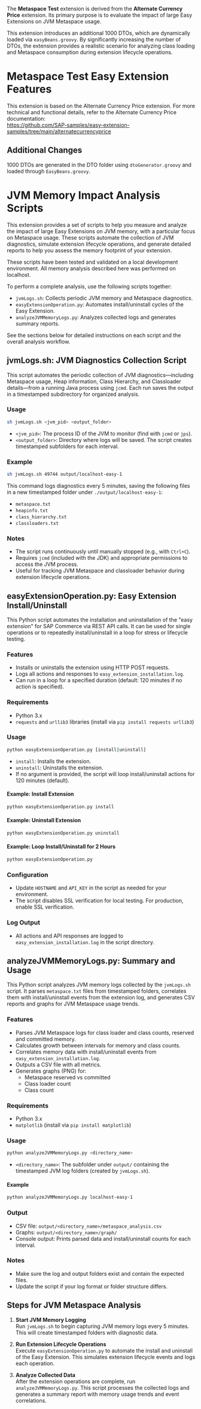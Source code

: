 The **Metaspace Test** extension is derived from the **Alternate Currency Price** extension. Its primary purpose is to evaluate the impact of large Easy Extensions on JVM Metaspace usage.

This extension introduces an additional 1000 DTOs, which are dynamically loaded via `easyBeans.groovy`. By significantly increasing the number of DTOs, the extension provides a realistic scenario for analyzing class loading and Metaspace consumption during extension lifecycle operations.

# Metaspace Test Easy Extension Features

This extension is based on the Alternate Currency Price extension. For more technical and functional details, refer to the Alternate Currency Price documentation:  
https://github.com/SAP-samples/easy-extension-samples/tree/main/alternatecurrencyprice

## Additional Changes

1000 DTOs are generated in the DTO folder using `dtoGenerator.groovy` and loaded through `EasyBeans.groovy`.

# JVM Memory Impact Analysis Scripts

This extension provides a set of scripts to help you measure and analyze the impact of large Easy Extensions on JVM memory, with a particular focus on Metaspace usage. These scripts automate the collection of JVM diagnostics, simulate extension lifecycle operations, and generate detailed reports to help you assess the memory footprint of your extension.

These scripts have been tested and validated on a local development environment. All memory analysis described here was performed on localhost.

To perform a complete analysis, use the following scripts together:
- `jvmLogs.sh`: Collects periodic JVM memory and Metaspace diagnostics.
- `easyExtensionOperation.py`: Automates install/uninstall cycles of the Easy Extension.
- `analyzeJVMMemoryLogs.py`: Analyzes collected logs and generates summary reports.

See the sections below for detailed instructions on each script and the overall analysis workflow.


## jvmLogs.sh: JVM Diagnostics Collection Script

This script automates the periodic collection of JVM diagnostics—including Metaspace usage, Heap information, Class Hierarchy, and Classloader details—from a running Java process using `jcmd`. Each run saves the output in a timestamped subdirectory for organized analysis.

### Usage

```bash
sh jvmLogs.sh <jvm_pid> <output_folder>
```

- `<jvm_pid>`: The process ID of the JVM to monitor (find with `jcmd` or `jps`).
- `<output_folder>`: Directory where logs will be saved. The script creates timestamped subfolders for each interval.

### Example

```bash
sh jvmLogs.sh 49744 output/localhost-easy-1
```

This command logs diagnostics every 5 minutes, saving the following files in a new timestamped folder under `./output/localhost-easy-1`:

- `metaspace.txt`
- `heapinfo.txt`
- `class_hierarchy.txt`
- `classloaders.txt`

### Notes

- The script runs continuously until manually stopped (e.g., with `Ctrl+C`).
- Requires `jcmd` (included with the JDK) and appropriate permissions to access the JVM process.
- Useful for tracking JVM Metaspace and classloader behavior during extension lifecycle operations.

## easyExtensionOperation.py: Easy Extension Install/Uninstall

This Python script automates the installation and uninstallation of the "easy extension" for SAP Commerce via REST API calls. It can be used for single operations or to repeatedly install/uninstall in a loop for stress or lifecycle testing.

### Features
- Installs or uninstalls the extension using HTTP POST requests.
- Logs all actions and responses to `easy_extension_installation.log`.
- Can run in a loop for a specified duration (default: 120 minutes if no action is specified).

### Requirements
- Python 3.x
- `requests` and `urllib3` libraries (install via `pip install requests urllib3`)

### Usage
```bash
python easyExtensionOperation.py [install|uninstall]
```
- `install`: Installs the extension.
- `uninstall`: Uninstalls the extension.
- If no argument is provided, the script will loop install/uninstall actions for 120 minutes (default).

#### Example: Install Extension
```bash
python easyExtensionOperation.py install
```

#### Example: Uninstall Extension
```bash
python easyExtensionOperation.py uninstall
```

#### Example: Loop Install/Uninstall for 2 Hours
```bash
python easyExtensionOperation.py
```

### Configuration
- Update `HOSTNAME` and `API_KEY` in the script as needed for your environment.
- The script disables SSL verification for local testing. For production, enable SSL verification.

### Log Output
- All actions and API responses are logged to `easy_extension_installation.log` in the script directory.

## analyzeJVMMemoryLogs.py: Summary and Usage

This Python script analyzes JVM memory logs collected by the `jvmLogs.sh` script. It parses `metaspace.txt` files from timestamped folders, correlates them with install/uninstall events from the extension log, and generates CSV reports and graphs for JVM Metaspace usage trends.

### Features
- Parses JVM Metaspace logs for class loader and class counts, reserved and committed memory.
- Calculates growth between intervals for memory and class counts.
- Correlates memory data with install/uninstall events from `easy_extension_installation.log`.
- Outputs a CSV file with all metrics.
- Generates graphs (PNG) for:
  - Metaspace reserved vs committed
  - Class loader count
  - Class count

### Requirements
- Python 3.x
- `matplotlib` (install via `pip install matplotlib`)

### Usage
```bash
python analyzeJVMMemoryLogs.py <directory_name>
```
- `<directory_name>`: The subfolder under `output/` containing the timestamped JVM log folders (created by `jvmLogs.sh`).

#### Example
```bash
python analyzeJVMMemoryLogs.py localhost-easy-1
```

### Output
- CSV file: `output/<directory_name>/metaspace_analysis.csv`
- Graphs: `output/<directory_name>/graph/`
- Console output: Prints parsed data and install/uninstall counts for each interval.

### Notes
- Make sure the log and output folders exist and contain the expected files.
- Update the script if your log format or folder structure differs.



## Steps for JVM Metaspace Analysis

1. **Start JVM Memory Logging**  
    Run `jvmLogs.sh` to begin capturing JVM memory logs every 5 minutes. This will create timestamped folders with diagnostic data.

2. **Run Extension Lifecycle Operations**  
    Execute `easyExtensionOperation.py` to automate the install and uninstall of the Easy Extension. This simulates extension lifecycle events and logs each operation.

3. **Analyze Collected Data**  
    After the extension operations are complete, run `analyzeJVMMemoryLogs.py`. This script processes the collected logs and generates a summary report with memory usage trends and event correlations.



